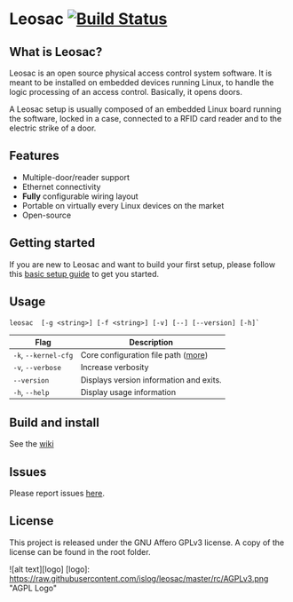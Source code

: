# Leosac [![Build Status](https://travis-ci.org/islog/leosac.png?branch=develop)](https://travis-ci.org/islog/leosac)

## What is Leosac?

Leosac is an open source physical access control system software. It is meant to be installed on embedded devices running Linux, to handle the logic processing of an access control. Basically, it opens doors.

A Leosac setup is usually composed of an embedded Linux board running the software, locked in a case, connected to a RFID card reader and to the electric strike of a door. 

## Features

* Multiple-door/reader support
* Ethernet connectivity
* **Fully** configurable wiring layout
* Portable on virtually every Linux devices on the market
* Open-source

## Getting started

If you are new to Leosac and want to build your first setup, please follow this [basic setup guide](https://github.com/islog/leosac/wiki/Basic-Setup) to get you started.

## Usage

```shell
leosac  [-g <string>] [-f <string>] [-v] [--] [--version] [-h]`
```

| Flag | Description          |
| ------------- | ----------- |
| `-k`, `--kernel-cfg` | Core configuration file path ([more](https://github.com/islog/leosac/wiki/Configuration)) |
| `-v`, `--verbose` | Increase verbosity |
| `--version` | Displays version information and exits. |
| `-h`, `--help` | Display usage information |

## Build and install

See the [wiki](https://github.com/islog/leosac/wiki/Build-and-install)

## Issues

Please report issues [here](https://github.com/islog/leosac/issues).

## License

This project is released under the GNU Affero GPLv3 license.
A copy of the license can be found in the root folder.

![alt text][logo]
[logo]: https://raw.githubusercontent.com/islog/leosac/master/rc/AGPLv3.png  "AGPL Logo"
